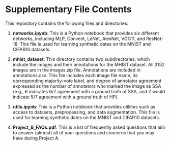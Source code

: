 # Supplementary File Contents

This repository contains the following files and directories:

1. **networks.ipynb**: This is a Python notebook that provides six different networks, including MLP, Convent, LeNet, AlexNet, VGG11, and ResNet-18. This file is used for learning synthetic dates on the MNIST and CIFAR10 datasets.

2. **mhist_dataset**: This directory contains two subdirectories, which include the images and their annotations for the MHIST dataset. All 3152 images are in the images.zip file. Annotations are included in annotations.csv. This file includes each image file name, its corresponding majority-vote label, and degree of annotator agreement expressed as the number of annotators who marked the image as SSA (e.g., 6 indicates 6/7 agreement with a ground truth of SSA, and 2 would indicate 5/7 agreement with a ground truth of HP).

3. **utils.ipynb**: This is a Python notebook that provides utilities such as access to datasets, preprocessing, and data augmentation. This file is used for learning synthetic dates on the MNIST and CIFAR10 datasets.

4. **Project_B_FAQs.pdf**: This is a list of frequently asked questions that aim to answer (almost) all of your questions and concerns that you may have during Project A.